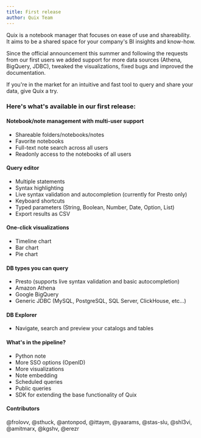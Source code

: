 ```yaml
---
title: First release
author: Quix Team
---
```

Quix is a notebook manager that focuses on ease of use and shareability.  
It aims to be a shared space for your company's BI insights and know-how.

Since the official announcement this summer and following the requests from our first users we added support for more data sources (Athena, BigQuery, JDBC), tweaked the visualizations, fixed bugs and improved the documentation.

If you're in the market for an intuitive and fast tool to query and share your data, give Quix a try.

### Here's what's available in our first release:

#### Notebook/note management with multi-user support
* Shareable folders/notebooks/notes
* Favorite notebooks
* Full-text note search across all users
* Readonly access to the notebooks of all users

#### Query editor
* Multiple statements
* Syntax highlighting
* Live syntax validation and autocompletion (currently for Presto only)
* Keyboard shortcuts
* Typed parameters (String, Boolean, Number, Date, Option, List)
* Export results as CSV

#### One-click visualizations
* Timeline chart
* Bar chart
* Pie chart

#### DB types you can query
* Presto (supports live syntax validation and basic autocompletion)
* Amazon Athena
* Google BigQuery
* Generic JDBC (MySQL, PostgreSQL, SQL Server, ClickHouse, etc...)

#### DB Explorer
* Navigate, search and preview your catalogs and tables

#### What's in the pipeline?
* Python note
* More SSO options (OpenID)
* More visualizations
* Note embedding
* Scheduled queries
* Public queries
* SDK for extending the base functionality of Quix

#### Contributors
@frolovv, @sthuck, @antonpod, @ittaym, @yaarams, @stas-slu, @shl3vi, @amitmarx, @kgshv, @erezr
